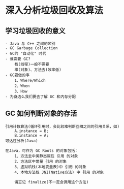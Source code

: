 # 深入分析垃圾回收及算法

## 学习垃圾回收的意义

    - Java 与 C++ 之间的区别
    - GC Garbage Collection
    - GC的 "自动化" 时代
    - 谁需要 GC?
        栈(线程)一般不需要
        堆(对象)、方法去(效率低)
    - GC要做的事
        1、Where/Which
        2、When
        3、How
    - 为身边么我们要去了解 GC 和内存分配
    
## GC 如何判断对象的存活

    引用计数算法(循环引用时，会比较难判断互相之间的引用关系，如)
        A.instance = B;
        B.instance = A;
    可达性分析(Java)
    
    在Java，可作为 GC Roots 的对象包括：
        1、方法去中类静态属性 引用 的对象
        2、方法区中常量 引用 的对象
        3、虚拟机栈(本地变量表)中 引用 的对象
        4、本地方法栈 JNI(Native方法) 中 引用 的对象
        
        请忘记 finalize(不一定会调用这个方法)